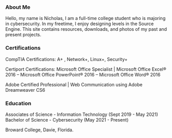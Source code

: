 ### About Me
Hello, my name is Nicholas, I am a full-time college student who is majoring in cybersecurity. In my freetime, I enjoy designing levels in the Source Engine. This site contains resources, downloads, and photos of my past and present projects.

### Certifications
CompTIA Certifications: A+ , Network+, Linux+, Security+

Certiport Certifications: Microsoft Office Specialist | Microsoft Office Excel® 2016 – Microsoft Office PowerPoint® 2016 – Microsoft Office Word® 2016

Adobe Certified Professional | Web Communication using Adobe Dreamweaver CS6

### Education
Associates of Science - Information Technology (Sept 2019 - May 2021)
Bachelor of Science - Cybersecurity (May 2021 - Present)

Broward College, Davie, Florida.
